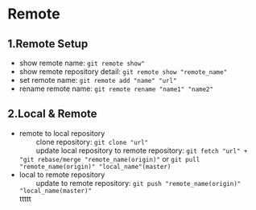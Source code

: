 Remote
============

1.Remote Setup
--------
*   show remote name: `git remote show"` <br>
*   show remote repository detail: `git remote show "remote_name"` <br>
*   set remote name: `git remote add "name" "url"` <br>
*   rename remote name: `git remote rename "name1" "name2"` <br>
   

2.Local & Remote
--------
*   remote to local repository <br>
&ensp; &ensp; &ensp; clone repository: `git clone "url"` <br>
&ensp; &ensp; &ensp; update local repository to remote repository: `git fetch "url" + "git rebase/merge "remote_name(origin)"` or `git pull "remote_name(origin)" "local_name"(master)` <br>
*   local to remote repository <br>
&ensp; &ensp; &ensp; update to remote repository: `git push "remote_name(origin)" "local_name(master)"` <br>
ttttt
   
